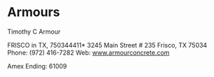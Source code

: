 # Armours


Timothy C Armour

FRISCO in TX, 750344411*
3245 Main Street # 235
Frisco, TX 75034
Phone: (972) 416-7282
Web: www.armourconcrete.com

Amex Ending: 61009
